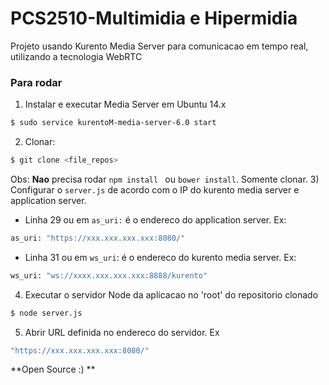 # PCS2510-Multimidia e Hipermidia

Projeto usando Kurento Media Server para comunicacao em tempo real, utilizando a tecnologia WebRTC

### Para rodar
1) Instalar e executar Media Server em Ubuntu 14.x
```sh
$ sudo service kurentoM-media-server-6.0 start
```
2) Clonar:
```sh
$ git clone <file_repos>
```
Obs: **Nao** precisa rodar `npm install ` ou `bower install`. Somente clonar.
3) Configurar o `server.js` de acordo com o IP do kurento media server e application server.

- Linha 29 ou em `as_uri:` é o endereco do application server. Ex:
```sh
as_uri: "https://xxx.xxx.xxx.xxx:8080/"
```
- Linha 31 ou em `ws_uri`: é o endereco do kurento media server. Ex:
```sh
ws_uri: "ws://xxxx.xxx.xxx.xxx:8888/kurento"
```
4) Executar o servidor Node da aplicacao no 'root' do repositorio clonado
```sh
$ node server.js
```
5) Abrir URL definida no endereco do servidor. Ex
```sh
"https://xxx.xxx.xxx.xxx:8080/"
```
**Open Source :) **

